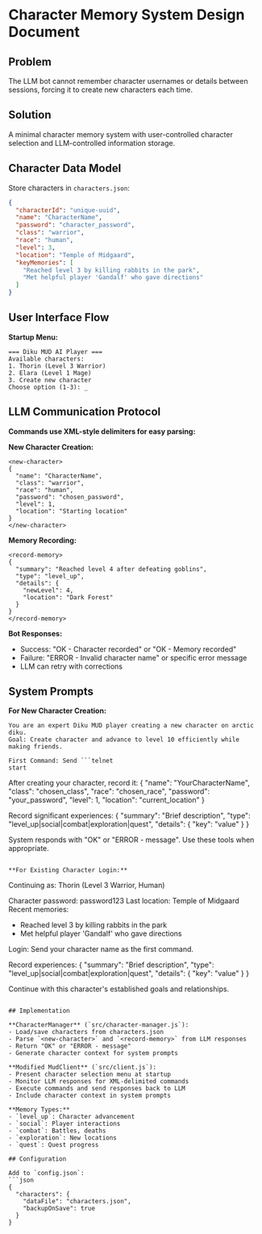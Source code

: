 # Character Memory System Design Document

## Problem
The LLM bot cannot remember character usernames or details between sessions, forcing it to create new characters each time.

## Solution
A minimal character memory system with user-controlled character selection and LLM-controlled information storage.

## Character Data Model

Store characters in `characters.json`:
```json
{
  "characterId": "unique-uuid",
  "name": "CharacterName", 
  "password": "character_password",
  "class": "warrior",
  "race": "human",
  "level": 3,
  "location": "Temple of Midgaard",
  "keyMemories": [
    "Reached level 3 by killing rabbits in the park",
    "Met helpful player 'Gandalf' who gave directions"
  ]
}
```

## User Interface Flow

**Startup Menu:**
```
=== Diku MUD AI Player ===
Available characters:
1. Thorin (Level 3 Warrior)
2. Elara (Level 1 Mage) 
3. Create new character
Choose option (1-3): _
```

## LLM Communication Protocol

**Commands use XML-style delimiters for easy parsing:**

**New Character Creation:**
```
<new-character>
{
  "name": "CharacterName",
  "class": "warrior",
  "race": "human", 
  "password": "chosen_password",
  "level": 1,
  "location": "Starting location"
}
</new-character>
```

**Memory Recording:**
```
<record-memory>
{
  "summary": "Reached level 4 after defeating goblins",
  "type": "level_up",
  "details": {
    "newLevel": 4,
    "location": "Dark Forest"
  }
}
</record-memory>
```

**Bot Responses:**
- Success: "OK - Character recorded" or "OK - Memory recorded"
- Failure: "ERROR - Invalid character name" or specific error message
- LLM can retry with corrections

## System Prompts

**For New Character Creation:**
```
You are an expert Diku MUD player creating a new character on arctic diku.
Goal: Create character and advance to level 10 efficiently while making friends.

First Command: Send ```telnet
start
```

After creating your character, record it:
<new-character>
{
  "name": "YourCharacterName",
  "class": "chosen_class",
  "race": "chosen_race", 
  "password": "your_password",
  "level": 1,
  "location": "current_location"
}
</new-character>

Record significant experiences:
<record-memory>
{
  "summary": "Brief description",
  "type": "level_up|social|combat|exploration|quest",
  "details": { "key": "value" }
}
</record-memory>

System responds with "OK" or "ERROR - message". Use these tools when appropriate.
```

**For Existing Character Login:**
```
Continuing as: Thorin (Level 3 Warrior, Human)

Character password: password123
Last location: Temple of Midgaard
Recent memories:
- Reached level 3 by killing rabbits in the park
- Met helpful player 'Gandalf' who gave directions

Login: Send your character name as the first command.

Record experiences:
<record-memory>
{
  "summary": "Brief description",
  "type": "level_up|social|combat|exploration|quest", 
  "details": { "key": "value" }
}
</record-memory>

Continue with this character's established goals and relationships.
```

## Implementation

**CharacterManager** (`src/character-manager.js`):
- Load/save characters from characters.json
- Parse `<new-character>` and `<record-memory>` from LLM responses
- Return "OK" or "ERROR - message" 
- Generate character context for system prompts

**Modified MudClient** (`src/client.js`):
- Present character selection menu at startup
- Monitor LLM responses for XML-delimited commands
- Execute commands and send responses back to LLM
- Include character context in system prompts

**Memory Types:**
- `level_up`: Character advancement
- `social`: Player interactions 
- `combat`: Battles, deaths
- `exploration`: New locations
- `quest`: Quest progress

## Configuration

Add to `config.json`:
```json
{
  "characters": {
    "dataFile": "characters.json",
    "backupOnSave": true
  }
}
```